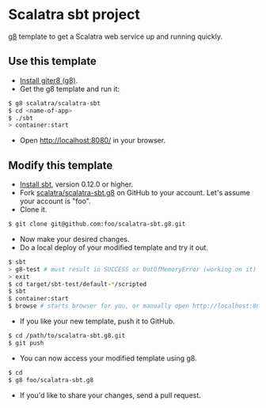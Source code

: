 # Scalatra sbt project #

[g8](http://github.com/n8han/giter8) template to get a Scalatra web service up and running quickly.

## Use this template ##

- [Install giter8 (g8)](https://raw.github.com/ymasory/scalatra-sbt.g8/master/src/main/g8/sbt).
- Get the g8 template and run it:

```sh
$ g8 scalatra/scalatra-sbt
$ cd <name-of-app>
$ ./sbt
> container:start
```

- Open [http://localhost:8080/](http://localhost:8080/) in your browser.

## Modify this template ##

- [Install sbt](https://github.com/harrah/xsbt/wiki/Getting-Started-Setup), version 0.12.0 or higher.
- Fork [scalatra/scalatra-sbt.g8](https://github.com/scalatra/scalatra-sbt.g8) on GitHub to your account.
Let's assume your account is "foo".
- Clone it.

```sh
$ git clone git@github.com:foo/scalatra-sbt.g8.git
```

- Now make your desired changes.
- Do a local deploy of your modified template and try it out.

```sh
$ sbt
> g8-test # must result in SUCCESS or OutOfMemoryError (working on it)
> exit
$ cd target/sbt-test/default-*/scripted
$ sbt
$ container:start
$ browse # starts browser for you, or manually open http://localhost:8080 to verify
```

- If you like your new template, push it to GitHub.

```sh
$ cd /path/to/scalatra-sbt.g8.git
$ git push
```

- You can now access your modified template using g8.

```sh
$ cd
$ g8 foo/scalatra-sbt.g8
```

- If you'd like to share your changes, send a pull request.
